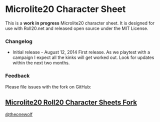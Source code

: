 # Microlite20 Character Sheet

This is a **work in progress** Microlite20 character sheet.  It is designed for
use with Roll20.net and released open source under the MIT License.

### Changelog


* Initial release - August 12, 2014
First release.  As we playtest with a campaign I expect all the kinks will get
worked out. Look for updates within the next two months.

### Feedback

Please file issues with the fork on GitHub:

[Microlite20 Roll20 Character Sheets Fork](http://github.com/theonewolf)
---

[@theonewolf](https://app.roll20.net/users/576055/theonewolf)
